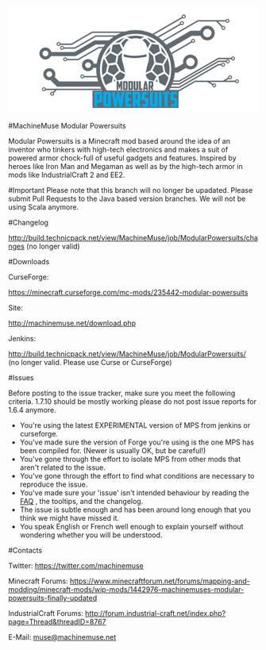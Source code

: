 ![](/src/main/resources/assets/powersuits/textures/logo.png?raw=true)

#MachineMuse Modular Powersuits

Modular Powersuits is a Minecraft mod based around the idea of an inventor who tinkers with high-tech electronics and makes a suit of powered armor chock-full of useful gadgets and features. Inspired by heroes like Iron Man and Megaman as well as by the high-tech armor in mods like IndustrialCraft 2 and EE2.

#Important
Please note that this branch will no longer be upadated. Please submit Pull Requests to the Java based version branches. We will not be using Scala anymore.

#Changelog

http://build.technicpack.net/view/MachineMuse/job/ModularPowersuits/changes  (no longer valid)

#Downloads

CurseForge:

https://minecraft.curseforge.com/mc-mods/235442-modular-powersuits

Site:

http://machinemuse.net/download.php

Jenkins:

http://build.technicpack.net/view/MachineMuse/job/ModularPowersuits/ (no longer valid. Please use Curse or CurseForge)

#Issues

Before posting to the issue tracker, make sure you meet the following criteria. 1.7.10 should be mostly working please do not post issue reports for 1.6.4 anymore.

- You're using the latest EXPERIMENTAL version of MPS from jenkins or curseforge.
- You've made sure the version of Forge you're using is the one MPS has been compiled for. (Newer is usually OK, but be careful!)
- You've gone through the effort to isolate MPS from other mods that aren't related to the issue.
- You've gone through the effort to find what conditions are necessary to reproduce the issue.
- You've made sure your 'issue' isn't intended behaviour by reading the [FAQ](http://machinemuse.net/faq.php) , the tooltips, and the changelog.
- The issue is subtle enough and has been around long enough that you think we might have missed it.
- You speak English or French well enough to explain yourself without wondering whether you will be understood. 

#Contacts

Twitter: https://twitter.com/machinemuse

Minecraft Forums: https://www.minecraftforum.net/forums/mapping-and-modding/minecraft-mods/wip-mods/1442976-machinemuses-modular-powersuits-finally-updated

IndustrialCraft Forums: http://forum.industrial-craft.net/index.php?page=Thread&threadID=8767

E-Mail: muse@machinemuse.net
